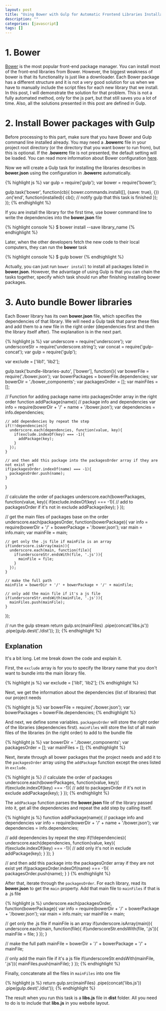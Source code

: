 ```yaml
---
layout: post
title: "Using Bower with Gulp for Automatic Frontend Libraries Installation"
description: ""
categories: [javascript]
tags: []
---
```



# 1. Bower

[Bower](http://bower.io/) is the most popular front-end package manager. You can
install most of the front-end libraries from Bower. However, the biggest
weakness of bower is that its functionality is just like a downloader. Each
Bower package has a different structure and it is not a very good solution for
us when we have to manually include the script files for each new library that
we install. In this post, I will demonstrate the solution for that problem. This
is not a fully automated method, only for the js part, but that still saves you
a lot of time. Also, all the solutions presented in this post are defined in Gulp.

# 2. Install Bower packages with Gulp

Before processing to this part, make sure that you have Bower and Gulp command
line installed already. You may need a **.bowerrc** file in your project root
directory (or the directory that you want bower to run from), but this is
optional. If the **.bowerrc** file is not presented, the default setting will be
loaded. You can read more information about Bower configuration
[here](http://bower.io/docs/config/).

Now we will create a Gulp task for installing the libraries describes in
**bower.json** using the configuration in **.bowerrc** automatically.

{% highlight js %}
var gulp = require('gulp');
var bower = require('bower');

gulp.task('bower', function(cb){
  bower.commands.install([], {save: true}, {})
    .on('end', function(installed){
      cb(); // notify gulp that this task is finished
    });
});
{% endhighlight %}

<!-- more -->

If you are install the library for the first time, use bower command line to
write the dependencies into the **bower.json** file

{% highlight console %}
$ bower install --save library_name
{% endhighlight %}

Later, when the other developers fetch the new code to their local computers,
they can run the **bower** task

{% highlight console %}
$ gulp bower
{% endhighlight %}

Actually, you can just run `bower install` to install all packages listed in
**bower.json**. However, the advantage of using Gulp is that you can chain the
tasks together, specify which task should run after finishing installing bower
packages.

# 3. Auto bundle Bower libraries

Each Bower library has its own **bower.json** file, which specifies the
dependencies of that library. We will need a Gulp task that parse these files
and add them to a new file in the right order (dependencies first and then the
library itself after). The explanation is in the next part.

{% highlight js %}
var underscore = require('underscore');
var underscoreStr = require('underscore.string');
var concat = require('gulp-concat');
var gulp = require('gulp');

var exclude = ['lib1', 'lib2'];

gulp.task('bundle-libraries-auto', ['bower'], function(){
  var bowerFile = require('./bower.json');
  var bowerPackages = bowerFile.dependencies;
  var bowerDir = './bower_components';
  var packagesOrder = [];
  var mainFiles = [];

  // Function for adding package name into packagesOrder array in the right order
  function addPackage(name){
    // package info and dependencies
    var info = require(bowerDir + '/' + name + '/bower.json');
    var dependencies = info.dependencies;
    
    // add dependencies by repeat the step
    if(!!dependencies){
      underscore.each(dependencies, function(value, key){
        if(exclude.indexOf(key) === -1){
          addPackage(key);
        }
      });
    }
    
    // and then add this package into the packagesOrder array if they are not exist yet
    if(packagesOrder.indexOf(name) === -1){
      packagesOrder.push(name);
    }
  }

  // calculate the order of packages
  underscore.each(bowerPackages, function(value, key){
    if(exclude.indexOf(key) === -1){ // add to packagesOrder if it's not in exclude
      addPackage(key);
    }
  });

  // get the main files of packages base on the order
  underscore.each(packagesOrder, function(bowerPackage){
    var info = require(bowerDir + '/' + bowerPackage + '/bower.json');
    var main = info.main;
    var mainFile = main;

    // get only the .js file if mainFile is an array
    if(underscore.isArray(main)){
      underscore.each(main, function(file){
        if(underscoreStr.endsWith(file, '.js')){
          mainFile = file;
        }
      });
    }

    // make the full path
    mainFile = bowerDir + '/' + bowerPackage + '/' + mainFile;

    // only add the main file if it's a js file
    if(underscoreStr.endsWith(mainFile, '.js')){
      mainFiles.push(mainFile);
    }
  });

  // run the gulp stream
  return gulp.src(mainFiles)
    .pipe(concat('libs.js'))
    .pipe(gulp.dest('./dist'));
});
{% endhighlight %}

## Explanation

It's a bit long. Let me break down the code and explain it.

First, the `exclude` array is for you to specify the library name that you don't
want to bundle into the main library file.

{% highlight js %}
var exclude = ['lib1', 'lib2'];
{% endhighlight %}

Next, we get the information about the dependencies (list of libraries) that our
project needs

{% highlight js %}
var bowerFile = require('./bower.json');
var bowerPackages = bowerFile.dependencies;
{% endhighlight %}

And next, we define some variables. `packagesOrder` will store the right order
of the libraries (dependencies first). `mainFiles` will store the list of all
main files of the libraries (in the right order) to add to the bundle file

{% highlight js %}
var bowerDir = './bower_components';
var packagesOrder = [];
var mainFiles = [];
{% endhighlight %}

Next, iterate through all bower packages that the project needs and add it to
the `packagesOrder` array using the `addPackage` function except the ones listed
in  `exclude`.

{% highlight js %}
// calculate the order of packages
underscore.each(bowerPackages, function(value, key){
  if(exclude.indexOf(key) === -1){ // add to packagesOrder if it's not in exclude
    addPackage(key);
  }
});
{% endhighlight %}

The `addPackage` function parses the **bower.json** file of the library passed
into it, get all the dependencies and repeat the add step by calling itself.

{% highlight js %}
function addPackage(name){
  // package info and dependencies
  var info = require(bowerDir + '/' + name + '/bower.json');
  var dependencies = info.dependencies;
  
  // add dependencies by repeat the step
  if(!!dependencies){
    underscore.each(dependencies, function(value, key){
      if(exclude.indexOf(key) === -1){ // add only it's not in exclude
        addPackage(key);
      }
    });
  }
  
  // and then add this package into the packagesOrder array if they are not exist yet
  if(packagesOrder.indexOf(name) === -1){
    packagesOrder.push(name);
  }
}
{% endhighlight %}

After that, iterate through the `packagesOrder`. For each library, read its
**bower.json** to get the `main` property. Add that main file to `mainFiles` if
that is a .js file

{% highlight js %}
underscore.each(packagesOrder, function(bowerPackage){
  var info = require(bowerDir + '/' + bowerPackage + '/bower.json');
  var main = info.main;
  var mainFile = main;

  // get only the .js file if mainFile is an array
  if(underscore.isArray(main)){
    underscore.each(main, function(file){
      if(underscoreStr.endsWith(file, '.js')){
        mainFile = file;
      }
    });
  }

  // make the full path
  mainFile = bowerDir + '/' + bowerPackage + '/' + mainFile;

  // only add the main file if it's a js file
  if(underscoreStr.endsWith(mainFile, '.js')){
    mainFiles.push(mainFile);
  }
});
{% endhighlight %}

Finally, concatenate all the files in `mainFiles` into one file

{% highlight js %}
return gulp.src(mainFiles)
  .pipe(concat('libs.js'))
  .pipe(gulp.dest('./dist'));
{% endhighlight %}

The result when you run this task is a **libs.js** file in **dist** folder. All
you need to do is to include that **libs.js** in you website layout.

